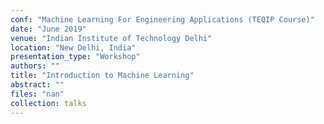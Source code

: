 ```yaml
---
conf: "Machine Learning For Engineering Applications (TEQIP Course)"
date: "June 2019"
venue: "Indian Institute of Technology Delhi"
location: "New Delhi, India"
presentation_type: "Workshop"
authors: ""
title: "Introduction to Machine Learning"
abstract: ""
files: "nan"
collection: talks
---
```


<!--  -->

